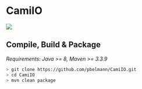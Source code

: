 # CamiIO

[![](https://jitpack.io/v/pbelmann/CamiIO.svg)](https://jitpack.io/#pbelmann/CamiIO)

## Compile, Build & Package

*Requirements: Java >= 8, Maven >= 3.3.9*

~~~BASH
> git clone https://github.com/pbelmann/CamiIO.git
> cd CamiIO
> mvn clean package
~~~
